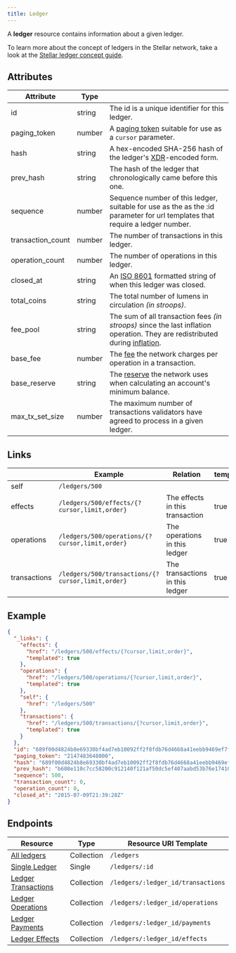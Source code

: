 ```yaml
---
title: Ledger
---
```


A **ledger** resource contains information about a given ledger.

To learn more about the concept of ledgers in the Stellar network, take a look at the [Stellar ledger concept guide](https://www.stellar.org/developers/learn/concepts/ledger.html).

## Attributes
| Attribute         | Type   |                                                                                                                               |
|-------------------|--------|-------------------------------------------------------------------------------------------------------------------------------|
| id                | string | The id is a unique identifier for this ledger.                                                                                |
| paging_token      | number | A [paging token](./page.md) suitable for use as a `cursor` parameter.                                                         |
| hash              | string | A hex-encoded SHA-256 hash of the ledger's [XDR](../../learn/xdr.md)-encoded form.                                            |
| prev_hash         | string | The hash of the ledger that chronologically came before this one.                                                             |
| sequence          | number | Sequence number of this ledger, suitable for use as the as the :id parameter for url templates that require a ledger number.  |
| transaction_count | number | The number of transactions in this ledger.                                                                                    |
| operation_count   | number | The number of operations in this ledger.                                                                                      |
| closed_at         | string | An [ISO 8601](https://en.wikipedia.org/wiki/ISO_8601) formatted string of when this ledger was closed.                        |
| total_coins       | string | The total number of lumens in circulation *(in stroops)*.                                                                     |
| fee_pool          | string | The sum of all transaction fees *(in stroops)* since the last inflation operation. They are redistributed during [inflation]. |
| base_fee          | number | The [fee] the network charges per operation in a transaction.                                                                 |
| base_reserve      | string | The [reserve][fee] the network uses when calculating an account's minimum balance.                                            |
| max_tx_set_size   | number | The maximum number of transactions validators have agreed to process in a given ledger.                                       |

## Links
|              | Example                                           | Relation                        | templated |
|--------------|---------------------------------------------------|---------------------------------|-----------|
| self         | `/ledgers/500`                                    |                                 |           |
| effects      | `/ledgers/500/effects/{?cursor,limit,order}`      | The effects in this transaction | true      |
| operations   | `/ledgers/500/operations/{?cursor,limit,order}`   | The operations in this ledger   | true      |
| transactions | `/ledgers/500/transactions/{?cursor,limit,order}` | The transactions in this ledger | true      |


## Example

```json
{
  "_links": {
    "effects": {
      "href": "/ledgers/500/effects/{?cursor,limit,order}",
      "templated": true
    },
    "operations": {
      "href": "/ledgers/500/operations/{?cursor,limit,order}",
      "templated": true
    },
    "self": {
      "href": "/ledgers/500"
    },
    "transactions": {
      "href": "/ledgers/500/transactions/{?cursor,limit,order}",
      "templated": true
    }
  },
  "id": "689f00d4824b8e69330bf4ad7eb10092ff2f8fdb76d4668a41eebb9469ef7f30",
  "paging_token": "2147483648000",
  "hash": "689f00d4824b8e69330bf4ad7eb10092ff2f8fdb76d4668a41eebb9469ef7f30",
  "prev_hash": "b608e110c7cc58200c912140f121af50dc5ef407aabd53b76e1741080aca1cf0",
  "sequence": 500,
  "transaction_count": 0,
  "operation_count": 0,
  "closed_at": "2015-07-09T21:39:28Z"
}
```

## Endpoints
| Resource                | Type       | Resource URI Template              |
|-------------------------|------------|------------------------------------|
| [All ledgers](../ledgers-all.md)         | Collection | `/ledgers`                         |
| [Single Ledger](../ledgers-single.md)       | Single     | `/ledgers/:id`                     |
| [Ledger Transactions](../transactions-for-ledger.md) | Collection | `/ledgers/:ledger_id/transactions` |
| [Ledger Operations](../operations-for-ledger.md)   | Collection | `/ledgers/:ledger_id/operations`   |
| [Ledger Payments](../payments-for-ledger.md)     | Collection | `/ledgers/:ledger_id/payments`     |
| [Ledger Effects](../effects-for-ledger.md)      | Collection | `/ledgers/:ledger_id/effects`      |



[inflation]: https://www.stellar.org/developers/learn/concepts/inflation.html
[fee]: https://www.stellar.org/developers/learn/concepts/fees.html
